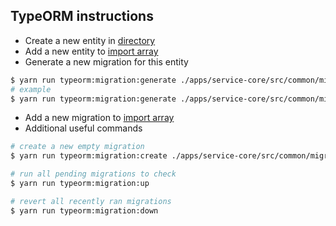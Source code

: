 ## TypeORM instructions
* Create a new entity in [directory](/apps/service-core/src/common/entities)
* Add a new entity to [import array](/apps/service-core/src/common/entities/index.ts)
* Generate a new migration for this entity

```bash
$ yarn run typeorm:migration:generate ./apps/service-core/src/common/migrations/{name}
# example
$ yarn run typeorm:migration:generate ./apps/service-core/src/common/migrations/create-users
```

* Add a new migration to [import array](/apps/service-core/src/common/migrations/index.ts)
* Additional useful commands

```bash
# create a new empty migration
$ yarn run typeorm:migration:create ./apps/service-core/src/common/migrations/{name}

# run all pending migrations to check
$ yarn run typeorm:migration:up

# revert all recently ran migrations
$ yarn run typeorm:migration:down
```

